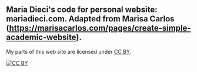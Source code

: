 Maria Dieci's code for personal website: mariadieci.com. Adapted from Marisa Carlos (https://marisacarlos.com/pages/create-simple-academic-website).
---

My parts of this web site are licensed under
[CC BY](http://creativecommons.org/licenses/by/3.0/).

[![CC BY](http://i.creativecommons.org/l/by/3.0/88x31.png)](http://creativecommons.org/licenses/by/3.0/)
